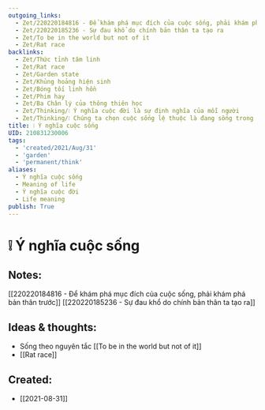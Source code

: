 ```yaml
---
outgoing_links:
  - Zet/220220184816 - Để khám phá mục đích của cuộc sống, phải khám phá bản thân trước
  - Zet/220220185236 - Sự đau khổ do chính bản thân ta tạo ra
  - Zet/To be in the world but not of it
  - Zet/Rat race
backlinks:
  - Zet/Thức tỉnh tâm linh
  - Zet/Rat race
  - Zet/Garden state
  - Zet/Khủng hoảng hiện sinh
  - Zet/Bóng tối linh hồn
  - Zet/Phim hay
  - Zet/Ba Chân lý của thông thiên học
  - Zet/Thinking/❕ Ý nghĩa cuộc đời là sự định nghĩa của mỗi người
  - Zet/Thinking/❕ Chúng ta chọn cuộc sống lệ thuộc là đang sống trong bad faith
title: ❕ Ý nghĩa cuộc sống
UID: 210831230006
tags:
  - 'created/2021/Aug/31'
  - 'garden'
  - 'permanent/think'
aliases:
  - Ý nghĩa cuộc sống
  - Meaning of life
  - Ý nghĩa cuộc đời
  - Life meaning
publish: True
---
```

# ❕ Ý nghĩa cuộc sống

## Notes:
[[220220184816 - Để khám phá mục đích của cuộc sống, phải khám phá bản thân trước]]
[[220220185236 - Sự đau khổ do chính bản thân ta tạo ra]]

## Ideas & thoughts:
- Sống theo nguyên tắc [[To be in the world but not of it]]
- [[Rat race]]


## Created:
- [[2021-08-31]]
